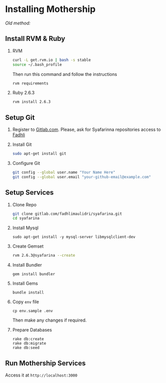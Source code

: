 # Installing Mothership

*Old method:*

## Install RVM & Ruby

1. RVM

    ```sh
    curl -L get.rvm.io | bash -s stable
    source ~/.bash_profile
    ```

    Then run this command and follow the instructions

    ```sh
    rvm requirements
    ```

2. Ruby 2.6.3

    ```sh
    rvm install 2.6.3
    ```

## Setup Git

1. Register to [Gitlab.com](http://gitlab.com/). Please, ask for Syafarinna repositories access to [Fadhli](https://gitlab.com/fadhlimaulidri)

2. Install Git

    ```sh
    sudo apt-get install git
    ```

3. Configure Git

    ```sh
    git config --global user.name "Your Name Here"
    git config --global user.email "your-github-email@example.com"
    ```

## Setup Services

1. Clone Repo

    ```sh
    git clone gitlab.com/fadhlimaulidri/syafarina.git
    cd syafarina
    ```

2. Install Mysql

    ```
    sudo apt-get install -y mysql-server libmysqlclient-dev
    ```

3. Create Gemset

    ```sh
    rvm 2.6.3@syafarina --create
    ```

4. Install Bundler

    ```
    gem install bundler
    ```

6. Install Gems

    ```
    bundle install
    ```

7. Copy `env` file

    ```
    cp env.sample .env
    ```

    Then make any changes if required.

8. Prepare Databases

    ```
    rake db:create
    rake db:migrate
    rake db:seed
    ```

## Run Mothership Services

Access it at `http://localhost:3000`
